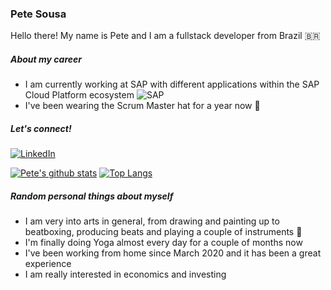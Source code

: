 ### Pete Sousa

Hello there! My name is Pete and I am a fullstack developer from Brazil :brazil:

##### About my career

- I am currently working at SAP with different applications within the SAP Cloud Platform ecosystem ![SAP](https://img.shields.io/badge/-white?logo=sap&style=flat-square) 
- I've been wearing the Scrum Master hat for a year now :tophat:

##### Let's connect!
  [![LinkedIn](https://img.shields.io/badge/-LinkedIn-blue?style=flat-square&logo=Linkedin&logoColor=white)](https://www.linkedin.com/in/pedrohenriquecruzsousa/) 

[![Pete's github stats](https://github-readme-stats.vercel.app/api?username=petesousa&show_icons=true&hide_border=true&count_private=true&theme=graywhite)](https://github.com/petesousa)
[![Top Langs](https://github-readme-stats.vercel.app/api/top-langs/?username=petesousa&langs_count=8&hide_border=true&count_private=true&layout=compact&theme=graywhite)](https://github.com/petesousa)

##### Random personal things about myself

- I am very into arts in general, from drawing and painting up to beatboxing, producing beats and playing a couple of instruments :musical_score:
- I'm finally doing Yoga almost every day for a couple of months now
- I've been working from home since March 2020 and it has been a great experience
- I am really interested in economics and investing

<!--
**petesousa/petesousa** is a ✨ _special_ ✨ repository because its `README.md` (this file) appears on your GitHub profile.

Here are some ideas to get you started:

- 🔭 I’m currently working on ...
- 🌱 I’m currently learning ...
- 👯 I’m looking to collaborate on ...
- 🤔 I’m looking for help with ...
- 💬 Ask me about ...
- 📫 How to reach me: ...
- 😄 Pronouns: ...
- ⚡ Fun fact: ...
-->
